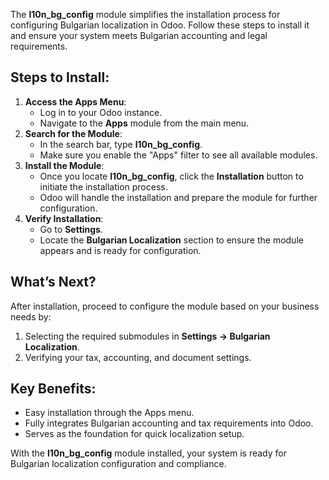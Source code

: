 The **l10n_bg_config** module simplifies the installation process for configuring Bulgarian localization in Odoo. Follow these steps to install it and ensure your system meets Bulgarian accounting and legal requirements.
## Steps to Install:
1. **Access the Apps Menu**:
   - Log in to your Odoo instance.
   - Navigate to the **Apps** module from the main menu.
2. **Search for the Module**:
   - In the search bar, type **l10n_bg_config**.
   - Make sure you enable the "Apps" filter to see all available modules.
3. **Install the Module**:
   - Once you locate **l10n_bg_config**, click the **Installation** button to initiate the installation process.
   - Odoo will handle the installation and prepare the module for further configuration.
4. **Verify Installation**:
   - Go to **Settings**.
   - Locate the **Bulgarian Localization** section to ensure the module appears and is ready for configuration.

## What’s Next?
After installation, proceed to configure the module based on your business needs by:
1. Selecting the required submodules in **Settings → Bulgarian Localization**.
2. Verifying your tax, accounting, and document settings.

## Key Benefits:
- Easy installation through the Apps menu.
- Fully integrates Bulgarian accounting and tax requirements into Odoo.
- Serves as the foundation for quick localization setup.

With the **l10n_bg_config** module installed, your system is ready for Bulgarian localization configuration and compliance.
